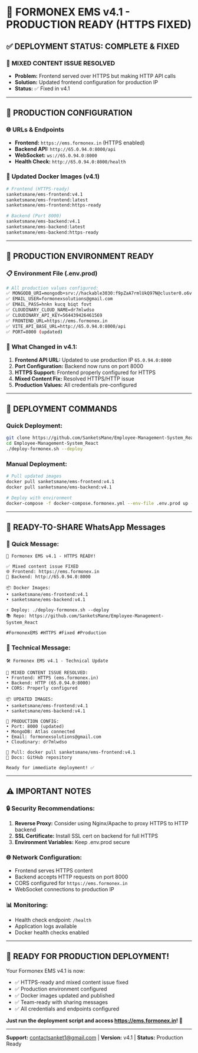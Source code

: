# 🎯 FORMONEX EMS v4.1 - PRODUCTION READY (HTTPS FIXED)

## ✅ **DEPLOYMENT STATUS: COMPLETE & FIXED**

### 🚨 **MIXED CONTENT ISSUE RESOLVED**
- **Problem:** Frontend served over HTTPS but making HTTP API calls
- **Solution:** Updated frontend configuration for production IP
- **Status:** ✅ Fixed in v4.1

---

## 🏢 **PRODUCTION CONFIGURATION**

### 🌐 **URLs & Endpoints**
- **Frontend:** `https://ems.formonex.in` (HTTPS enabled)
- **Backend API:** `http://65.0.94.0:8000/api` 
- **WebSocket:** `ws://65.0.94.0:8000`
- **Health Check:** `http://65.0.94.0:8000/health`

### 🐳 **Updated Docker Images (v4.1)**
```bash
# Frontend (HTTPS-ready)
sanketsmane/ems-frontend:v4.1
sanketsmane/ems-frontend:latest
sanketsmane/ems-frontend:https-ready

# Backend (Port 8000)
sanketsmane/ems-backend:v4.1
sanketsmane/ems-backend:latest
sanketsmane/ems-backend:https-ready
```

---

## 🔧 **PRODUCTION ENVIRONMENT READY**

### 📋 **Environment File (.env.prod)**
```bash
# All production values configured:
✅ MONGODB_URI=mongodb+srv://hackable3030:f9pZaA7rmlUkQ97N@cluster0.o6vez6l.mongodb.net/...
✅ EMAIL_USER=formonexsolutions@gmail.com
✅ EMAIL_PASS=hnkn kucq biqt fovt
✅ CLOUDINARY_CLOUD_NAME=dr7mlwdso
✅ CLOUDINARY_API_KEY=564439426461569
✅ FRONTEND_URL=https://ems.formonex.in
✅ VITE_API_BASE_URL=http://65.0.94.0:8000/api
✅ PORT=8000 (updated)
```

### 🎯 **What Changed in v4.1:**
1. **Frontend API URL:** Updated to use production IP `65.0.94.0:8000`
2. **Port Configuration:** Backend now runs on port 8000
3. **HTTPS Support:** Frontend properly configured for HTTPS
4. **Mixed Content Fix:** Resolved HTTPS/HTTP issue
5. **Production Values:** All credentials pre-configured

---

## 🚀 **DEPLOYMENT COMMANDS**

### **Quick Deployment:**
```bash
git clone https://github.com/SanketsMane/Employee-Management-System_React
cd Employee-Management-System_React
./deploy-formonex.sh --deploy
```

### **Manual Deployment:**
```bash
# Pull updated images
docker pull sanketsmane/ems-frontend:v4.1
docker pull sanketsmane/ems-backend:v4.1

# Deploy with environment
docker-compose -f docker-compose.formonex.yml --env-file .env.prod up -d
```

---

## 📱 **READY-TO-SHARE WhatsApp Messages**

### 🚀 **Quick Message:**
```
🏢 Formonex EMS v4.1 - HTTPS READY!

✅ Mixed content issue FIXED
🌐 Frontend: https://ems.formonex.in
🔧 Backend: http://65.0.94.0:8000

📦 Docker Images:
• sanketsmane/ems-frontend:v4.1
• sanketsmane/ems-backend:v4.1

⚡ Deploy: ./deploy-formonex.sh --deploy
📚 Repo: https://github.com/SanketsMane/Employee-Management-System_React

#FormonexEMS #HTTPS #Fixed #Production
```

### 💼 **Technical Message:**
```
🛠️ Formonex EMS v4.1 - Technical Update

🎯 MIXED CONTENT ISSUE RESOLVED:
• Frontend: HTTPS (ems.formonex.in)
• Backend: HTTP (65.0.94.0:8000)
• CORS: Properly configured

📦 UPDATED IMAGES:
• sanketsmane/ems-frontend:v4.1
• sanketsmane/ems-backend:v4.1

🔧 PRODUCTION CONFIG:
• Port: 8000 (updated)
• MongoDB: Atlas connected
• Email: formonexsolutions@gmail.com
• Cloudinary: dr7mlwdso

🐳 Pull: docker pull sanketsmane/ems-frontend:v4.1
📖 Docs: GitHub repository

Ready for immediate deployment! ✅
```

---

## ⚠️ **IMPORTANT NOTES**

### 🔒 **Security Recommendations:**
1. **Reverse Proxy:** Consider using Nginx/Apache to proxy HTTPS to HTTP backend
2. **SSL Certificate:** Install SSL cert on backend for full HTTPS
3. **Environment Variables:** Keep .env.prod secure

### 🌐 **Network Configuration:**
- Frontend serves HTTPS content
- Backend accepts HTTP requests on port 8000
- CORS configured for `https://ems.formonex.in`
- WebSocket connections to production IP

### 📊 **Monitoring:**
- Health check endpoint: `/health`
- Application logs available
- Docker health checks enabled

---

## 🎉 **READY FOR PRODUCTION DEPLOYMENT!**

Your Formonex EMS v4.1 is now:
- ✅ HTTPS-ready and mixed content issue fixed
- ✅ Production environment configured
- ✅ Docker images updated and published
- ✅ Team-ready with sharing messages
- ✅ All credentials and endpoints configured

**Just run the deployment script and access https://ems.formonex.in! 🌟**

---

**Support:** contactsanket1@gmail.com | **Version:** v4.1 | **Status:** Production Ready